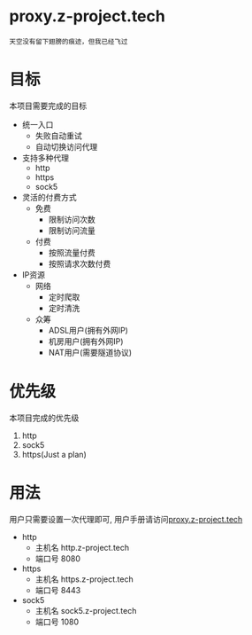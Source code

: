 # proxy.z-project.tech
```
天空没有留下翅膀的痕迹，但我已经飞过
```

# 目标
本项目需要完成的目标

* 统一入口
  * 失败自动重试
  * 自动切换访问代理
* 支持多种代理
  * http
  * https
  * sock5
* 灵活的付费方式
  * 免费
    * 限制访问次数
    * 限制访问流量
  * 付费
    * 按照流量付费
    * 按照请求次数付费
* IP资源
  * 网络
    * 定时爬取
    * 定时清洗
  * 众筹 
    * ADSL用户(拥有外网IP)
    * 机房用户(拥有外网IP)
    * NAT用户(需要隧道协议)

# 优先级
本项目完成的优先级

1. http
2. sock5
3. https(Just a plan)

# 用法
用户只需要设置一次代理即可, 用户手册请访问[proxy.z-project.tech](http://proxy.z-project.tech)
* http
  * 主机名 http.z-project.tech
  * 端口号 8080
* https
  * 主机名 https.z-project.tech
  * 端口号 8443
* sock5
  * 主机名 sock5.z-project.tech
  * 端口号 1080
